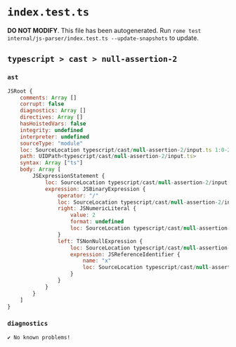 # `index.test.ts`

**DO NOT MODIFY**. This file has been autogenerated. Run `rome test internal/js-parser/index.test.ts --update-snapshots` to update.

## `typescript > cast > null-assertion-2`

### `ast`

```javascript
JSRoot {
	comments: Array []
	corrupt: false
	diagnostics: Array []
	directives: Array []
	hasHoistedVars: false
	integrity: undefined
	interpreter: undefined
	sourceType: "module"
	loc: SourceLocation typescript/cast/null-assertion-2/input.ts 1:0-2:0
	path: UIDPath<typescript/cast/null-assertion-2/input.ts>
	syntax: Array ["ts"]
	body: Array [
		JSExpressionStatement {
			loc: SourceLocation typescript/cast/null-assertion-2/input.ts 1:0-1:6
			expression: JSBinaryExpression {
				operator: "/"
				loc: SourceLocation typescript/cast/null-assertion-2/input.ts 1:0-1:6
				right: JSNumericLiteral {
					value: 2
					format: undefined
					loc: SourceLocation typescript/cast/null-assertion-2/input.ts 1:5-1:6
				}
				left: TSNonNullExpression {
					loc: SourceLocation typescript/cast/null-assertion-2/input.ts 1:0-1:2
					expression: JSReferenceIdentifier {
						name: "x"
						loc: SourceLocation typescript/cast/null-assertion-2/input.ts 1:0-1:1 (x)
					}
				}
			}
		}
	]
}
```

### `diagnostics`

```
✔ No known problems!

```
